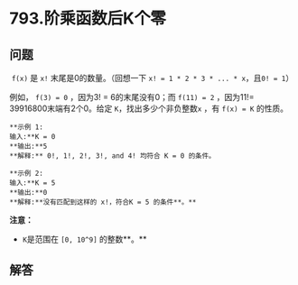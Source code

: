 # 793.阶乘函数后K个零

## 问题

 `f(x)` 是 `x!` 末尾是0的数量。（回想一下 `x! = 1 * 2 * 3 * ... * x`，且`0! = 1`）

例如， `f(3) = 0` ，因为3! = 6的末尾没有0；而 `f(11) = 2` ，因为11!= 39916800末端有2个0。给定 `K`，找出多少个非负整数`x` ，有 `f(x) = K` 的性质。

```
**示例 1:
输入:**K = 0
**输出:**5
**解释:** 0!, 1!, 2!, 3!, and 4! 均符合 K = 0 的条件。

**示例 2:
输入:**K = 5
**输出:**0
**解释:**没有匹配到这样的 x!，符合K = 5 的条件**。**

```

**注意：**

* `K`是范围在 `[0, 10^9]` 的整数**。**



## 解答

